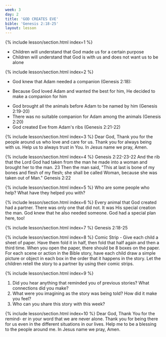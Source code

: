 ```yaml
---
week: 3
day: 2
title: 'GOD CREATES EVE'
bible: 'Genesis 2:18-25'
layout: lesson
---
```



{% include lesson/section.html index=1 %}
- Children will understand that God made us for a certain purpose
- Children will understand that God is with us and does not want us to be alone


{% include lesson/section.html index=2 %}
* God knew that Adam needed a companion (Genesis 2:18):
- Because God loved Adam and wanted the best for him, He decided to make a companion for him
* God brought all the animals before Adam to be named by him (Genesis 2:19-20)
* There was no suitable companion for Adam among the animals (Genesis 2:20)
* God created Eve from Adam's ribs (Genesis 2:21-22)


{% include lesson/section.html index=3 %}
Dear God, Thank you for the people around us who love and care for us. Thank you for always being with us. Help us to always trust in You. In Jesus name we pray, Amen.


{% include lesson/section.html index=4 %}
Genesis 2:22-23-22 And the rib that the Lord God had taken from the man he made into a woman and brought her to the man. 23 Then the man said, "This at last is bone of my bones and flesh of my flesh; she shall be called Woman, because she was taken out of Man." Genesis 2:22


{% include lesson/section.html index=5 %}
Who are some people who help? What have they helped you with?


{% include lesson/section.html index=6 %}
Every animal that God created had a partner. There was only one that did not. It was His special creation the man. God knew that he also needed someone. God had a special plan here, too!


{% include lesson/section.html index=7 %}
Genesis 2:18-25


{% include lesson/section.html index=8 %}
Comic Strip - Give each child a sheet of paper. Have them fold it in half, then fold that half again and then a third time. When you open the paper, there should be 8 boxes on the paper. For each scene or action in the Bible story, have each child draw a simple picture or object in each box in the order that it happens in the story. Let the children retell the story to a partner by using their comic strips.



{% include lesson/section.html index=9 %}
1. Did you hear anything that reminded you of previous stories? What connections did you make?
2. What were you imagining as the story was being told? How did it make you feel?
3. Who can you share this story with this week?



{% include lesson/section.html index=10 %}
Dear God, Thank You for the remind- er in your word that we are never alone. Thank you for being there for us even in the different situations in our lives. Help me to be a blessing to the people around me. In Jesus name we pray, Amen.

